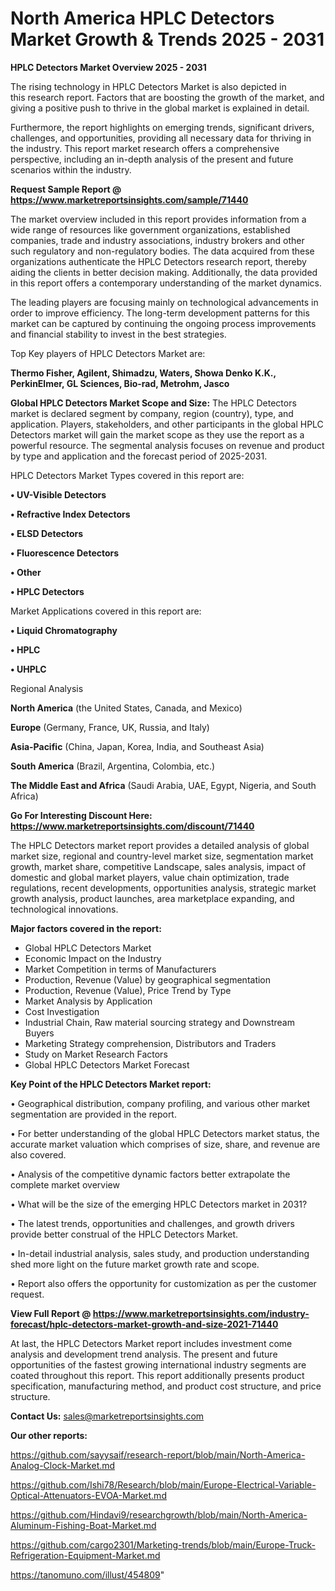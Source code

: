 # North America HPLC Detectors Market Growth & Trends 2025 - 2031

<Strong> HPLC Detectors Market Overview 2025 - 2031</strong>

The rising technology in HPLC Detectors Market is also depicted in this research report. Factors that are boosting the growth of the market, and giving a positive push to thrive in the global market is explained in detail.

Furthermore, the report highlights on emerging trends, significant drivers, challenges, and opportunities, providing all necessary data for thriving in the industry. This report market research offers a comprehensive perspective, including an in-depth analysis of the present and future scenarios within the industry.

<strong>Request Sample Report @ <a href=https://www.marketreportsinsights.com/sample/71440>https://www.marketreportsinsights.com/sample/71440</a></strong>

The market overview included in this report provides information from a wide range of resources like government organizations, established companies, trade and industry associations, industry brokers and other such regulatory and non-regulatory bodies. The data acquired from these organizations authenticate the HPLC Detectors research report, thereby aiding the clients in better decision making. Additionally, the data provided in this report offers a contemporary understanding of the market dynamics.

The leading players are focusing mainly on technological advancements in order to improve efficiency. The long-term development patterns for this market can be captured by continuing the ongoing process improvements and financial stability to invest in the best strategies.

Top Key players of HPLC Detectors Market are:

<strong>Thermo Fisher, Agilent, Shimadzu, Waters, Showa Denko K.K., PerkinElmer, GL Sciences, Bio-rad, Metrohm, Jasco</strong>

<strong><b>Global HPLC Detectors Market Scope and Size:</b></strong>
The HPLC Detectors market is declared segment by company, region (country), type, and application. Players, stakeholders, and other participants in the global HPLC Detectors market will gain the market scope as they use the report as a powerful resource. The segmental analysis focuses on revenue and product by type and application and the forecast period of 2025-2031.

HPLC Detectors Market Types covered in this report are:

<strong>• UV-Visible Detectors

• Refractive Index Detectors

• ELSD Detectors

• Fluorescence Detectors

• Other

• HPLC Detectors</strong>

Market Applications covered in this report are:

<strong>• Liquid Chromatography

• HPLC

• UHPLC</strong> 

Regional Analysis

<strong>North America</strong> (the United States, Canada, and Mexico)

<strong>Europe</strong> (Germany, France, UK, Russia, and Italy)

<strong>Asia-Pacific</strong> (China, Japan, Korea, India, and Southeast Asia)

<strong>South America</strong> (Brazil, Argentina, Colombia, etc.)

<strong>The Middle East and Africa</strong> (Saudi Arabia, UAE, Egypt, Nigeria, and South Africa)

<strong>Go For Interesting Discount Here: <a href=https://www.marketreportsinsights.com/discount/71440>https://www.marketreportsinsights.com/discount/71440</a></strong>

The HPLC Detectors market report provides a detailed analysis of global market size, regional and country-level market size, segmentation market growth, market share, competitive Landscape, sales analysis, impact of domestic and global market players, value chain optimization, trade regulations, recent developments, opportunities analysis, strategic market growth analysis, product launches, area marketplace expanding, and technological innovations.

<strong><b>Major factors covered in the report:</b></strong>
<ul>
  <li>Global HPLC Detectors Market </li>
  <li>Economic Impact on the Industry</li>
  <li>Market Competition in terms of Manufacturers</li>
  <li>Production, Revenue (Value) by geographical segmentation</li>
  <li>Production, Revenue (Value), Price Trend by Type</li>
  <li>Market Analysis by Application</li>
  <li>Cost Investigation</li>
  <li>Industrial Chain, Raw material sourcing strategy and Downstream Buyers</li>
  <li>Marketing Strategy comprehension, Distributors and Traders</li>
  <li>Study on Market Research Factors</li>
  <li>Global HPLC Detectors Market Forecast</li>
</ul>

<strong><b>Key Point of the HPLC Detectors Market report:</b></strong>

• Geographical distribution, company profiling, and various other market segmentation are provided in the report.

• For better understanding of the global HPLC Detectors market status, the accurate market valuation which comprises of size, share, and revenue are also covered.

• Analysis of the competitive dynamic factors better extrapolate the complete market overview

• What will be the size of the emerging HPLC Detectors market in 2031?

• The latest trends, opportunities and challenges, and growth drivers provide better construal of the HPLC Detectors Market.

• In-detail industrial analysis, sales study, and production understanding shed more light on the future market growth rate and scope.

• Report also offers the opportunity for customization as per the customer request.

<strong><b>View Full Report @ <a href=https://www.marketreportsinsights.com/industry-forecast/hplc-detectors-market-growth-and-size-2021-71440>https://www.marketreportsinsights.com/industry-forecast/hplc-detectors-market-growth-and-size-2021-71440</a></b></strong>


At last, the HPLC Detectors Market report includes investment come analysis and development trend analysis. The present and future opportunities of the fastest growing international industry segments are coated throughout this report. This report additionally presents product specification, manufacturing method, and product cost structure, and price structure.

<strong>Contact Us:</strong>
sales@marketreportsinsights.com

<strong>Our other reports:</strong>

<a href=https://github.com/sayysaif/research-report/blob/main/North-America-Analog-Clock-Market.md>https://github.com/sayysaif/research-report/blob/main/North-America-Analog-Clock-Market.md</a>

<a href=https://github.com/Ishi78/Research/blob/main/Europe-Electrical-Variable-Optical-Attenuators-EVOA-Market.md>https://github.com/Ishi78/Research/blob/main/Europe-Electrical-Variable-Optical-Attenuators-EVOA-Market.md</a>

<a href=https://github.com/Hindavi9/researchgrowth/blob/main/North-America-Aluminum-Fishing-Boat-Market.md>https://github.com/Hindavi9/researchgrowth/blob/main/North-America-Aluminum-Fishing-Boat-Market.md</a>

<a href=https://github.com/cargo2301/Marketing-trends/blob/main/Europe-Truck-Refrigeration-Equipment-Market.md>https://github.com/cargo2301/Marketing-trends/blob/main/Europe-Truck-Refrigeration-Equipment-Market.md</a>

<a href=https://tanomuno.com/illust/454809>https://tanomuno.com/illust/454809</a>"
